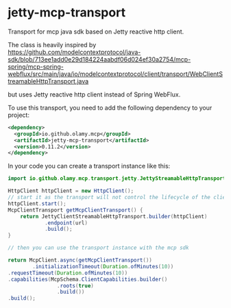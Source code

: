 # jetty-mcp-transport
Transport for mcp java sdk based on Jetty reactive http client.

The class is heavily inspired by https://github.com/modelcontextprotocol/java-sdk/blob/713ee1add0e29d184224aabdf06d024ef30a2754/mcp-spring/mcp-spring-webflux/src/main/java/io/modelcontextprotocol/client/transport/WebClientStreamableHttpTransport.java

but uses Jetty reactive http client instead of Spring WebFlux.

To use this transport, you need to add the following dependency to your project:

```xml
<dependency>
  <groupId>io.github.olamy.mcp</groupId>
  <artifactId>jetty-mcp-transport</artifactId>
  <version>0.11.2</version>
</dependency>
```

In your code you can create a transport instance like this:

```java
import io.github.olamy.mcp.transport.jetty.JettyStreamableHttpTransport;

HttpClient httpClient = new HttpClient();
// start it as the transport will not control the lifecycle of the client
httpClient.start();
McpClientTransport getMcpClientTransport() {
    return JettyClientStreamableHttpTransport.builder(httpClient)
            .endpoint(url)
            .build();
}

// then you can use the transport instance with the mcp sdk

return McpClient.async(getMcpClientTransport())
        .initializationTimeout(Duration.ofMinutes(10))
.requestTimeout(Duration.ofMinutes(10))
.capabilities(McpSchema.ClientCapabilities.builder()
                .roots(true)
                .build())
.build();

```        